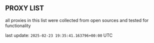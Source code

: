 ## PROXY LIST

all proxies in this list were collected from open sources and tested for functionality

last update: `2025-02-23 19:35:41.163796+00:00` UTC